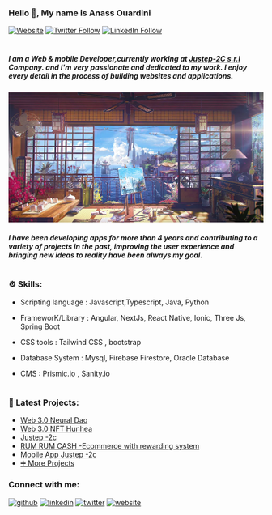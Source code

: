 ### Hello 👋,  My name is **Anass Ouardini**
 


[![Website](https://img.shields.io/website?label=ouardinianass.me&style=for-the-badge&url=https%3A%2F%2Fouardinianass.me)](https://ouardinianass.me/)
[![Twitter Follow](https://img.shields.io/twitter/follow/fojyro?color=1DA1F2&logo=twitter&style=for-the-badge)](https://twitter.com/intent/follow?original_referer=https%3A%2F%2Fgithub.com%2FcodeSTACKr&screen_name=fojyro)
[![LinkedIn Follow](https://img.shields.io/badge/LinkedIn-0077B5?style=for-the-badge&logo=linkedin&logoColor=white)](https://www.linkedin.com/in/anass-ouardini/)
#


##### I am a Web & mobile Developer,currently working at [Justep-2C s.r.l](https://www.linkedin.com/company/2c-italy/) Company.  and I'm very passionate and dedicated to my work. I enjoy every detail in the process of building websites and applications.
![I am a Web/mobile Developer, and I'm very passionate and dedicated to my work. I enjoy every detail in the process of building websites and applications.](https://github.com/ouardini14/ouardini14/blob/main/rovpv7i4doc31.jpg)

#####  I have been developing apps for more than 4 years and contributing to a variety of projects in the past, improving the user experience and bringing new ideas to reality have been always my goal.

#


### ⚙ Skills: 
   
   - Scripting language : Javascript,Typescript, Java, Python

   - FrameworK/Library : Angular, NextJs, React Native, Ionic, Three Js, Spring Boot
   
   - CSS tools : Tailwind CSS , bootstrap

   - Database System : Mysql, Firebase Firestore, Oracle Database
 
   - CMS : Prismic.io , Sanity.io
 
 #
 
### 📅 Latest Projects: 

   
   - [Web 3.0 Neural Dao](https://neural-crypto.web.app/)
   - [Web 3.0 NFT Hunhea](https://hunhea.biz/home)
   - [Justep  -2c ](https://justep-three.web.app/Home)
   - [RUM RUM CASH -Ecommerce with rewarding system ](https://next-js-store-ecommerce.vercel.app/)
   - [Mobile App Justep  -2c](https://ouardinianass.me/)
   - [➕ More Projects](https://ouardinianass.me/)


### Connect with me: 
[<img src='https://cdn.jsdelivr.net/npm/simple-icons@3.0.1/icons/github.svg' alt='github' height='40'>](https://github.com/https://github.com/ouardini14)  [<img src='https://cdn.jsdelivr.net/npm/simple-icons@3.0.1/icons/linkedin.svg' alt='linkedin' height='40'>](https://www.linkedin.com/in/https://www.linkedin.com/in/anass-ouardini//)  [<img src='https://cdn.jsdelivr.net/npm/simple-icons@3.0.1/icons/twitter.svg' alt='twitter' height='40'>](https://twitter.com/https://twitter.com/fojyro)  [<img src='https://cdn.jsdelivr.net/npm/simple-icons@3.0.1/icons/icloud.svg' alt='website' height='40'>](https://ouardinianass.me/)  





